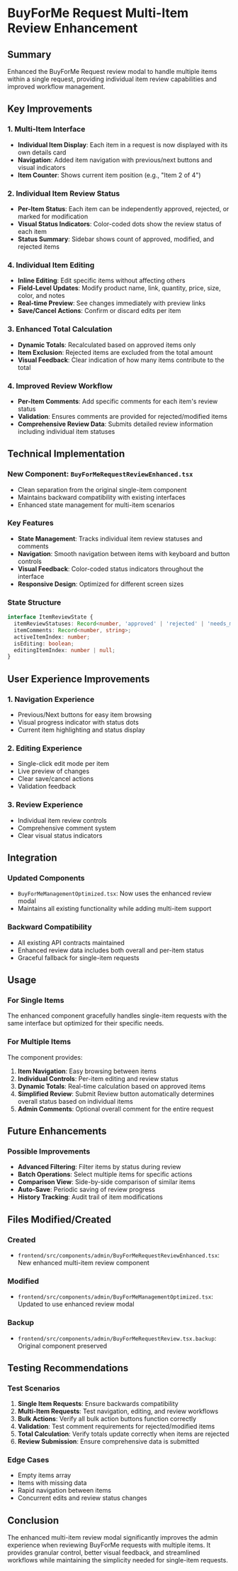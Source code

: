 # BuyForMe Request Multi-Item Review Enhancement

## Summary

Enhanced the BuyForMe Request review modal to handle multiple items within a single request, providing individual item review capabilities and improved workflow management.

## Key Improvements

### 1. Multi-Item Interface
- **Individual Item Display**: Each item in a request is now displayed with its own details card
- **Navigation**: Added item navigation with previous/next buttons and visual indicators
- **Item Counter**: Shows current item position (e.g., "Item 2 of 4")

### 2. Individual Item Review Status
- **Per-Item Status**: Each item can be independently approved, rejected, or marked for modification
- **Visual Status Indicators**: Color-coded dots show the review status of each item
- **Status Summary**: Sidebar shows count of approved, modified, and rejected items


### 4. Individual Item Editing
- **Inline Editing**: Edit specific items without affecting others
- **Field-Level Updates**: Modify product name, link, quantity, price, size, color, and notes
- **Real-time Preview**: See changes immediately with preview links
- **Save/Cancel Actions**: Confirm or discard edits per item

### 3. Enhanced Total Calculation
- **Dynamic Totals**: Recalculated based on approved items only
- **Item Exclusion**: Rejected items are excluded from the total amount
- **Visual Feedback**: Clear indication of how many items contribute to the total

### 4. Improved Review Workflow
- **Per-Item Comments**: Add specific comments for each item's review status
- **Validation**: Ensures comments are provided for rejected/modified items
- **Comprehensive Review Data**: Submits detailed review information including individual item statuses

## Technical Implementation

### New Component: `BuyForMeRequestReviewEnhanced.tsx`
- Clean separation from the original single-item component
- Maintains backward compatibility with existing interfaces
- Enhanced state management for multi-item scenarios

### Key Features
- **State Management**: Tracks individual item review statuses and comments
- **Navigation**: Smooth navigation between items with keyboard and button controls
- **Visual Feedback**: Color-coded status indicators throughout the interface
- **Responsive Design**: Optimized for different screen sizes

### State Structure
```typescript
interface ItemReviewState {
  itemReviewStatuses: Record<number, 'approved' | 'rejected' | 'needs_modification'>;
  itemComments: Record<number, string>;
  activeItemIndex: number;
  isEditing: boolean;
  editingItemIndex: number | null;
}
```

## User Experience Improvements

### 1. Navigation Experience
- Previous/Next buttons for easy item browsing
- Visual progress indicator with status dots
- Current item highlighting and status display

### 2. Editing Experience
- Single-click edit mode per item
- Live preview of changes
- Clear save/cancel actions
- Validation feedback

### 3. Review Experience
- Individual item review controls
- Comprehensive comment system
- Clear visual status indicators

## Integration

### Updated Components
- `BuyForMeManagementOptimized.tsx`: Now uses the enhanced review modal
- Maintains all existing functionality while adding multi-item support

### Backward Compatibility
- All existing API contracts maintained
- Enhanced review data includes both overall and per-item status
- Graceful fallback for single-item requests

## Usage

### For Single Items
The enhanced component gracefully handles single-item requests with the same interface but optimized for their specific needs.

### For Multiple Items
The component provides:
1. **Item Navigation**: Easy browsing between items
2. **Individual Controls**: Per-item editing and review status
3. **Dynamic Totals**: Real-time calculation based on approved items
4. **Simplified Review**: Submit Review button automatically determines overall status based on individual items
5. **Admin Comments**: Optional overall comment for the entire request

## Future Enhancements

### Possible Improvements
- **Advanced Filtering**: Filter items by status during review
- **Batch Operations**: Select multiple items for specific actions
- **Comparison View**: Side-by-side comparison of similar items
- **Auto-Save**: Periodic saving of review progress
- **History Tracking**: Audit trail of item modifications

## Files Modified/Created

### Created
- `frontend/src/components/admin/BuyForMeRequestReviewEnhanced.tsx`: New enhanced multi-item review component

### Modified
- `frontend/src/components/admin/BuyForMeManagementOptimized.tsx`: Updated to use enhanced review modal

### Backup
- `frontend/src/components/admin/BuyForMeRequestReview.tsx.backup`: Original component preserved

## Testing Recommendations

### Test Scenarios
1. **Single Item Requests**: Ensure backwards compatibility
2. **Multi-Item Requests**: Test navigation, editing, and review workflows
3. **Bulk Actions**: Verify all bulk action buttons function correctly
4. **Validation**: Test comment requirements for rejected/modified items
5. **Total Calculation**: Verify totals update correctly when items are rejected
6. **Review Submission**: Ensure comprehensive data is submitted

### Edge Cases
- Empty items array
- Items with missing data
- Rapid navigation between items
- Concurrent edits and review status changes

## Conclusion

The enhanced multi-item review modal significantly improves the admin experience when reviewing BuyForMe requests with multiple items. It provides granular control, better visual feedback, and streamlined workflows while maintaining the simplicity needed for single-item requests.
